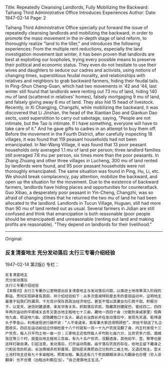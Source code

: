 Title: Repeatedly Cleansing Landlords, Fully Mobilizing the Backward: Taihang Third Administrative Office Introduces Experiences
Author:
Date: 1947-02-14
Page: 2

Taihang Third Administrative Office specially put forward the issue of repeatedly cleansing landlords and mobilizing the backward, in order to promote the mass movement in the in-depth stage of land reform, to thoroughly realize "land to the tiller," and introduces the following experiences: From the multiple rent reductions, especially the land investigation movement last winter, it has been proven that landlords are best at exploiting our loopholes, trying every possible means to preserve their political and economic status. They even do not hesitate to use their wives and daughters to seduce our cadres and activists, using notions of changing times, superstitious feudal morality, and relationships with relatives and neighbors to grab backward farmers, hiding their feudal tails. In Ping-Shun Cheng-Guan, which had two movements in '42 and '44, last winter still found that landlords were renting out 73 mu of land, hiding 140 mu of land (scattered in relatives' homes), falsely mortgaging 9 mu of land, and falsely giving away 6 mu of land. They also hid 15 head of livestock. Recently, in Xi Changjing, Changzhi, while mobilizing the backward, it was discovered that Li Jinshan, the head of the Xiantian Dao and Qiankun Dao sects, used superstition to carry out sabotage, saying, "People are not intimate, but the Tao is intimate. If I have something, everyone will have to take care of it." And he gave gifts to cadres in an attempt to buy them off. Before the movement in the Fourth District, after carefully inspecting 18 villages, it was found that 119 peasant households had not been emancipated. In Nei-Wang Village, it was found that 13 poor peasant households only averaged 1.1 mu of land per person; three landlord families still averaged 7.6 mu per person, six times more than the poor peasants. In Zhang Zhuang and other three villages in Lucheng, 300 mu of land rented by landlords were found, and 95 poor peasant households were not thoroughly emancipated. The same situation was found in Ping, Hu, Li, etc. We should break complacency, pay attention, mobilize the backward, and open up the situation for the movement. Due to the existence of backward farmers, landlords have hiding places and opportunities for counterattack. Guo Xibao, a desperately poor peasant in Yin-Cheng, Changzhi, was so afraid of changing times that he returned the two mu of land he had been allocated to the landlord. Landlords in Tucun Village, Huguan, still had more than 90 mu of land rented out as usual. Several farmers in Jidian are still confused and think that emancipation is both reasonable (poor people should be emancipated) and unreasonable (renting out land and making profits are reasonable). "They depend on landlords for their livelihood."



<hr /> 

Original: 


### 反复清查地主  充分发动落后  太行三专署介绍经验

1947-02-14
第2版()
专栏：

    反复清查地主
    充分发动落后
    太行三专署介绍经验
    【本报讯】太行三专署办公室特提出反复清查地主与发动落后问题，以推进土地改革深入阶段的群运，贯彻实现耕者有其田，并介绍经验如下：从多次查减特别是去冬的查田运动中，证明地主最善于钻我们的漏洞，千方百计保存其政治经济地位。甚至不惜以其妻女勾引我干部、积极分子。以变天、迷信封建道德、亲友邻舍关系，抓取落后农民，隐藏其封建尾巴，曾经四二、四四年两次运动的平顺城关去冬又查出地主租地七十三亩，藏地一百四十亩（分散到亲戚家里）假典地九亩，假送地六亩。还隐藏牲口十五头，最近长治西长井在发动落后中，发现先天道、乾坤道头子李金山，利用迷信进行破坏说：“人不亲道亲，我有事大家还得照顾些”。并给干部送了礼企图收买。四区在运动前经过仔细检查十八个村就有一百一十九户农民没翻了身，内王村发现十三户贫农，每人只平均土地一亩一分；三家地主还依然每人平均到七亩六分，比贫农多六倍。潞城张庄等三个村，就查出地主租地三百亩，有九十五户贫农，没翻透身。其他如平、壶、黎等也是这样打破自满，引起注意，发动落后，打开运动局面。由于落后农民的存在，给地主留下藏身之穴和反攻的机会。长治荫城赤贫郭喜保，因怕变天竟把自己分到的二亩土地，又退还地主。壶关土池村地主还有九十多亩租地，照常出租。集店还有几个农民糊糊涂涂认为翻身也合理（穷人该翻身）也不合理（出租出利都应当）。“自己是靠地主生活。”
